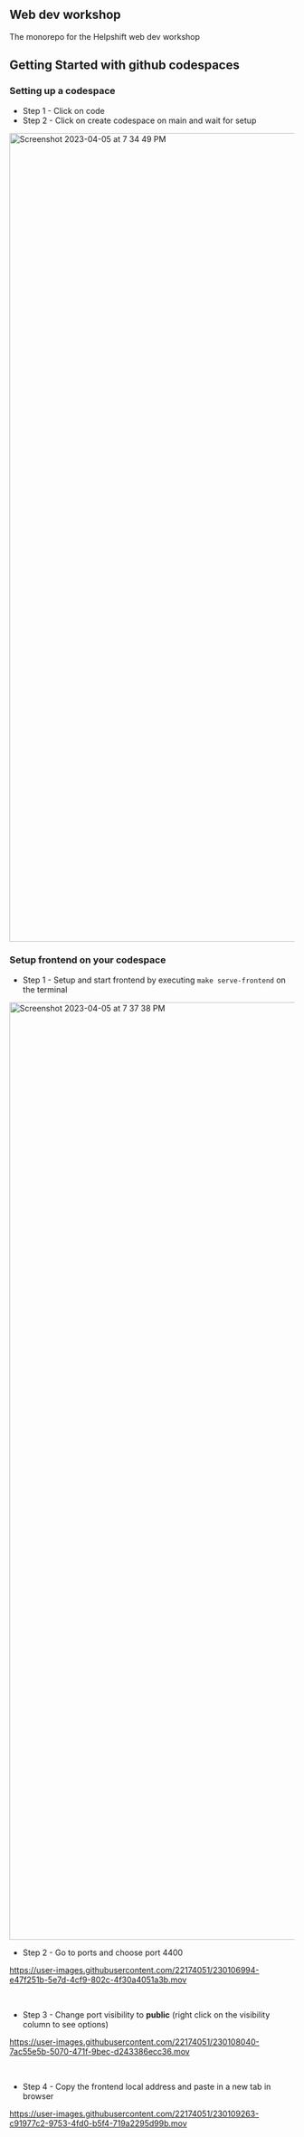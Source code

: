 ## Web dev workshop

The monorepo for the Helpshift web dev workshop


## Getting Started with github codespaces

### Setting up a codespace

- Step 1 - Click on code
- Step 2 - Click on create codespace on main and wait for setup

<img width="1430" alt="Screenshot 2023-04-05 at 7 34 49 PM" src="https://user-images.githubusercontent.com/22174051/230105403-457f6947-e9cd-4944-85be-5a2108a2845d.png">

### Setup frontend on your codespace

- Step 1 - Setup and start frontend by executing `make serve-frontend` on the terminal
<img width="1658" alt="Screenshot 2023-04-05 at 7 37 38 PM" src="https://user-images.githubusercontent.com/22174051/230106220-158857b8-cbc9-4326-a089-0bc5049e19ee.png">

- Step 2 - Go to ports and choose port 4400

https://user-images.githubusercontent.com/22174051/230106994-e47f251b-5e7d-4cf9-802c-4f30a4051a3b.mov

<br/>

- Step 3 - Change port visibility to **public** (right click on the visibility column to see options)

https://user-images.githubusercontent.com/22174051/230108040-7ac55e5b-5070-471f-9bec-d243386ecc36.mov

<br/>

- Step 4 - Copy the frontend local address and paste in a new tab in browser

https://user-images.githubusercontent.com/22174051/230109263-c91977c2-9753-4fd0-b5f4-719a2295d99b.mov

<br/>
